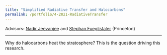 ```yaml
---
title: "Simplified Radiative Transfer and Halocarbons"
permalink: /portfolio/4-2021-RadiativeTransfer
---
```

Advisors: [Nadir Jeevanjee](http://nadirjeevanjee.com/home.html) and [Stephan Fueglistaler](https://fueglistaler.princeton.edu/index.html) (Princeton)


---
Why do halocarbons heat the stratosphere? This is the question driving this research.
